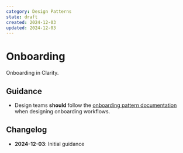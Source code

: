 ```yaml
---
category: Design Patterns
state: draft
created: 2024-12-03
updated: 2024-12-03
---
```


# Onboarding

Onboarding in Clarity.

## Guidance

- Design teams **should** follow the [onboarding pattern documentation](https://clarity.design/documentation/notifications) when designing onboarding workflows.

## Changelog

- **2024-12-03**: Initial guidance
